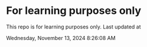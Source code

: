 # For learning purposes only
This repo is for learning purposes only.
Last updated at

Wednesday, November 13, 2024 8:26:08 AM

